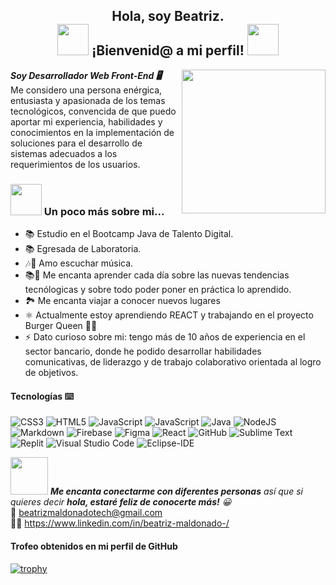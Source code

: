 

<!--
**Bemm12/Bemm12** is a ✨ _special_ ✨ repository because its `README.md` (this file) appears on your GitHub profile.
-->
<h2  align="center">Hola, soy Beatriz. <br> <img src="https://media.giphy.com/media/mGcNjsfWAjY5AEZNw6/giphy.gif" width="50"> ¡Bienvenid@ a mi perfil! <img src="https://media.giphy.com/media/mGcNjsfWAjY5AEZNw6/giphy.gif" width="50"></h2>
<img align='right' src="https://static.vecteezy.com/system/resources/thumbnails/005/211/079/small_2x/woman-working-on-laptop-illustration-work-from-home-cartoon-character-free-vector.jpg" width="230">
 <em> <b>Soy  Desarrollador Web Front-End 🖥️ </b></em>
 <br>Me considero una persona enérgica, entusiasta y apasionada de los temas tecnológicos, convencida de que puedo aportar mi experiencia, habilidades y conocimientos en la implementación de soluciones para el desarrollo de sistemas adecuados a los requerimientos de los usuarios.
 
 ### <img src="https://media.giphy.com/media/VgCDAzcKvsR6OM0uWg/giphy.gif" width="50"> Un poco más sobre mi...

- 📚 Estudio en el  Bootcamp Java de Talento Digital.
- 📚 Egresada de Laboratoria.
- 🎶🎵 Amo escuchar música.
- 📚📑 Me encanta aprender cada día sobre las nuevas tendencias tecnólogicas y sobre todo poder poner en práctica lo aprendido. 
- 🏞️ Me encanta viajar a conocer nuevos lugares
- ⚛️ Actualmente estoy aprendiendo REACT y  trabajando en el proyecto Burger Queen 🍔😍
- ⚡ Dato curioso sobre mi: tengo más de 10 años de experiencia en el sector bancario, donde he podido desarrollar habilidades comunicativas,  de liderazgo  y de trabajo colaborativo orientada al logro de objetivos. 
 


#### Tecnologías ⌨️
![CSS3](https://img.shields.io/badge/css3-%231572B6.svg?style=for-the-badge&logo=css3&logoColor=white)
![HTML5](https://img.shields.io/badge/html5-%23E34F26.svg?style=for-the-badge&logo=html5&logoColor=white)
![JavaScript](https://img.shields.io/badge/javascript-%23323330.svg?style=for-the-badge&logo=javascript&logoColor=%23F7DF1E)
![JavaScript](https://img.shields.io/badge/javascript-%23323330.svg?style=for-the-badge&logo=javascript&logoColor=%23F7DF1E)
![Java](http://img.shields.io/badge/-Java-5B4638?style=for-the-badge&logo=java&logoColor=ffffff)
![NodeJS](https://img.shields.io/badge/node.js-6DA55F?style=for-the-badge&logo=node.js&logoColor=white)
![Markdown](https://img.shields.io/badge/markdown-%23000000.svg?style=for-the-badge&logo=markdown&logoColor=white)
![Firebase](https://img.shields.io/badge/Firebase-039BE5?style=for-the-badge&logo=Firebase&logoColor=white)
![Figma](https://img.shields.io/badge/figma-%23F24E1E.svg?style=for-the-badge&logo=figma&logoColor=white)
![React](https://img.shields.io/badge/react-%2320232a.svg?style=for-the-badge&logo=react&logoColor=%2361DAFB)
![GitHub](https://img.shields.io/badge/github-%23121011.svg?style=for-the-badge&logo=github&logoColor=white)
![Sublime Text](https://img.shields.io/badge/sublime_text-%23575757.svg?style=for-the-badge&logo=sublime-text&logoColor=important)
![Replit](https://img.shields.io/badge/Replit-DD1200?style=for-the-badge&logo=Replit&logoColor=white)
![Visual Studio Code](https://img.shields.io/badge/Visual%20Studio%20Code-0078d7.svg?style=for-the-badge&logo=visual-studio-code&logoColor=white)
![Eclipse-IDE](http://img.shields.io/badge/-Eclipse-2C2255?style=for-the-badge&logo=eclipse&logoColor=ffffff)


<img src="https://media.giphy.com/media/LnQjpWaON8nhr21vNW/giphy.gif" width="60"> <em><b>Me encanta conectarme con diferentes personas</b> así que si quieres decir <b>hola, estaré feliz de conocerte más!</b> 😀</em>
 <br>📩 beatrizmaldonadotech@gmail.com
 <br> 👩‍💻 https://www.linkedin.com/in/beatriz-maldonado-/

#### Trofeo obtenidos en mi perfil de GitHub
[![trophy](https://github-profile-trophy.vercel.app/?username=Bemm12)](https://github.com/ryo-ma/github-profile-trophy)
